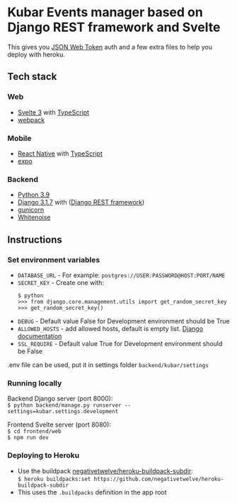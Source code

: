 # Kubar Events manager based on Django REST framework and Svelte 

This gives you [JSON Web Token](https://jwt.io/) auth and a few extra files to help you deploy with heroku.

## Tech stack

### Web
- [Svelte 3](https://svelte.dev/) with [TypeScript](https://www.typescriptlang.org/)
- [webpack](https://webpack.js.org/)

### Mobile
- [React Native](https://reactnative.dev/) with [TypeScript](https://www.typescriptlang.org/)
- [expo](https://expo.io/)

### Backend
- [Python 3.9](https://www.python.org/)
- [Django 3.1.7](https://www.djangoproject.com/) with ([Django REST framework](https://www.django-rest-framework.org/))
- [gunicorn](https://gunicorn.org/)
- [Whitenoise](http://whitenoise.evans.io/en/stable/)

## Instructions

### Set environment variables
- `DATABASE_URL` - For example: `postgres://USER:PASSWORD@HOST:PORT/NAME`
- `SECRET_KEY` - Create one with:  
    ```
    $ python
    >>> from django.core.management.utils import get_random_secret_key
    >>> get_random_secret_key()
    ```
- `DEBUG` - Default value False for Development environment should be True
- `ALLOWED_HOSTS` - add allowed hosts, default is empty list. [Django documentation](https://docs.djangoproject.com/en/3.1/ref/settings/#allowed-hosts)
- `SSL_REQUIRE` - Default value True for Development environment should be False

.env file can be used, put it in settings folder `backend/kubar/settings`

### Running locally

Backend Django server (port 8000):  
`$ python backend/manage.py runserver --settings=kubar.settings.development`

Frontend Svelte server (port 8080):  
`$ cd frontend/web`  
`$ npm run dev`  


### Deploying to Heroku
- Use the buildpack [negativetwelve/heroku-buildpack-subdir](https://github.com/negativetwelve/heroku-buildpack-subdir):  
```$ heroku buildpacks:set https://github.com/negativetwelve/heroku-buildpack-subdir```
- This uses the `.buildpacks` definition in the app root
